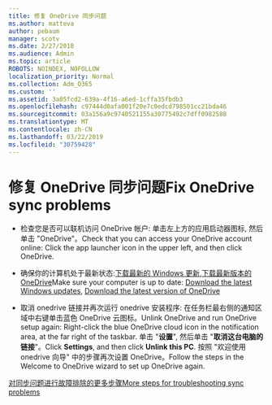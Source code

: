 ```yaml
---
title: 修复 OneDrive 同步问题
ms.author: matteva
author: pebaum
manager: scotv
ms.date: 2/27/2018
ms.audience: Admin
ms.topic: article
ROBOTS: NOINDEX, NOFOLLOW
localization_priority: Normal
ms.collection: Adm_O365
ms.custom: ''
ms.assetid: 3a05fcd2-639a-4f16-a6ed-1cffa35fbdb3
ms.openlocfilehash: c97444d0afa001f20e7c0edcd798501cc21bda46
ms.sourcegitcommit: 03a156a9c9740521155a30775492c7dff0982588
ms.translationtype: MT
ms.contentlocale: zh-CN
ms.lasthandoff: 03/22/2019
ms.locfileid: "30759428"
---
```

# <a name="fix-onedrive-sync-problems"></a><span data-ttu-id="88a35-102">修复 OneDrive 同步问题</span><span class="sxs-lookup"><span data-stu-id="88a35-102">Fix OneDrive sync problems</span></span>

- <span data-ttu-id="88a35-103">检查您是否可以联机访问 OneDrive 帐户: 单击左上方的应用启动器图标, 然后单击 "OneDrive"。</span><span class="sxs-lookup"><span data-stu-id="88a35-103">Check that you can access your OneDrive account online: Click the app launcher icon in the upper left, and then click OneDrive.</span></span>
    
- <span data-ttu-id="88a35-104">确保你的计算机处于最新状态:[下载最新的 Windows 更新](http://go.microsoft.com/fwlink/p/?LinkId=825773),[下载最新版本的 OneDrive](https://go.microsoft.com/fwlink/p/?linkid=844652)</span><span class="sxs-lookup"><span data-stu-id="88a35-104">Make sure your computer is up to date: [Download the latest Windows updates](http://go.microsoft.com/fwlink/p/?LinkId=825773), [Download the latest version of OneDrive](https://go.microsoft.com/fwlink/p/?linkid=844652)</span></span>
    
- <span data-ttu-id="88a35-105">取消 onedrive 链接并再次运行 onedrive 安装程序: 在任务栏最右侧的通知区域中右键单击蓝色 OneDrive 云图标。</span><span class="sxs-lookup"><span data-stu-id="88a35-105">Unlink OneDrive and run OneDrive setup again: Right-click the blue OneDrive cloud icon in the notification area, at the far right of the taskbar.</span></span> <span data-ttu-id="88a35-106">单击 "**设置**", 然后单击 "**取消这台电脑的链接**"。</span><span class="sxs-lookup"><span data-stu-id="88a35-106">Click **Settings**, and then click **Unlink this PC**.</span></span> <span data-ttu-id="88a35-107">按照 "欢迎使用 onedrive 向导" 中的步骤再次设置 OneDrive。</span><span class="sxs-lookup"><span data-stu-id="88a35-107">Follow the steps in the Welcome to OneDrive wizard to set up OneDrive again.</span></span>
    
[<span data-ttu-id="88a35-108">对同步问题进行故障排除的更多步骤</span><span class="sxs-lookup"><span data-stu-id="88a35-108">More steps for troubleshooting sync problems</span></span>](https://go.microsoft.com/fwlink/?linkid=866431)
  

